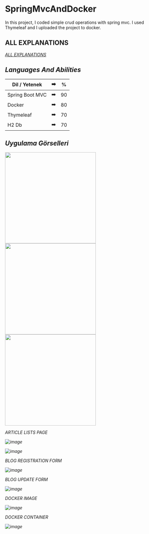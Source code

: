 # SpringMvcAndDocker
 In this project, I coded simple crud operations with spring mvc. I used Thymeleaf and I uploaded the project to docker.
 
 ## ALL EXPLANATIONS
<p><em><a href="https://bsseylcin.medium.com/spri%CC%87ng-mvc-projesi%CC%87-ve-dockera-y%C3%BCklenmesi%CC%87-7ffd815b8830">ALL EXPLANATIONS</a></br>

 ## Languages And Abilities

| Dil / Yetenek | :arrow_right: | % |
| ------------- |:-------------:|:-------------:|
| Spring Boot MVC | :arrow_right: | 90 |
| Docker | :arrow_right: | 80 |
| Thymeleaf | :arrow_right: | 70 |
| H2 Db | :arrow_right: | 70 |
 
 
## Uygulama Görselleri

<p>

<a href="https://user-images.githubusercontent.com/57727223/150048397-9919f3c7-fae9-4363-b495-7cc94c391287.png" target="_blank">
<img src="https://user-images.githubusercontent.com/57727223/150048397-9919f3c7-fae9-4363-b495-7cc94c391287.png" width="300" style="max-width:100%;"></a>

 
<a href="https://user-images.githubusercontent.com/57727223/150048476-e886730a-f335-4246-8551-70db3931471c.png" target="_blank">
<img src="https://user-images.githubusercontent.com/57727223/150048476-e886730a-f335-4246-8551-70db3931471c.png" width="300" style="max-width:100%;"></a>

 
<a href="https://user-images.githubusercontent.com/57727223/150048535-7bf53505-4ec8-4369-b494-9e61d445c0d6.png" target="_blank">
<img src="https://user-images.githubusercontent.com/57727223/150048535-7bf53505-4ec8-4369-b494-9e61d445c0d6.png" width="300" style="max-width:100%;"></a>

</p>
 
 
 
 
 
ARTICLE LISTS PAGE

![image](https://user-images.githubusercontent.com/57727223/150048397-9919f3c7-fae9-4363-b495-7cc94c391287.png)

![image](https://user-images.githubusercontent.com/57727223/150048476-e886730a-f335-4246-8551-70db3931471c.png)

BLOG REGISTRATION FORM

![image](https://user-images.githubusercontent.com/57727223/150048535-7bf53505-4ec8-4369-b494-9e61d445c0d6.png)

BLOG UPDATE FORM

![image](https://user-images.githubusercontent.com/57727223/150048581-cf7909a5-c350-4ed0-b515-f1216fbb56ea.png)

DOCKER IMAGE

![image](https://user-images.githubusercontent.com/57727223/150048664-a254b37b-de75-4fbb-b463-c9085cae0f31.png)

DOCKER CONTAINER

![image](https://user-images.githubusercontent.com/57727223/150048684-36ee303e-c519-469a-b85b-b0eaaf6d3aa3.png)

